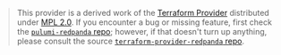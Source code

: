 > This provider is a derived work of the [Terraform Provider](https://github.com/redpanda-data/terraform-provider-redpanda)
> distributed under [MPL 2.0](https://www.mozilla.org/en-US/MPL/2.0/). If you encounter a bug or missing feature,
> first check the [`pulumi-redpanda` repo](https://github.com/pulumiverse/pulumi-redpanda/issues); however, if that doesn't turn up anything,
> please consult the source [`terraform-provider-redpanda` repo](https://github.com/redpanda-data/terraform-provider-redpanda/issues).